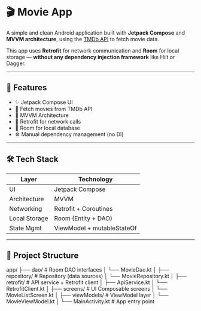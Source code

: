 # 🎬 Movie App

A simple and clean Android application built with **Jetpack Compose** and **MVVM architecture**, using the [TMDb API](https://www.themoviedb.org/) to fetch movie data.

This app uses **Retrofit** for network communication and **Room** for local storage — **without any dependency injection framework** like Hilt or Dagger.

---

## 🚀 Features

- ✨ Jetpack Compose UI
- 📡 Fetch movies from TMDb API
- 🧠 MVVM Architecture
- 🔗 Retrofit for network calls
- 💾 Room for local database
- ⚙️ Manual dependency management (no DI)

---

## 🛠 Tech Stack

| Layer           | Technology          |
|----------------|---------------------|
| UI             | Jetpack Compose     |
| Architecture   | MVVM                |
| Networking     | Retrofit + Coroutines |
| Local Storage  | Room (Entity + DAO) |
| State Mgmt     | ViewModel  + mutableStateOf       |

---

## 📂 Project Structure
app/
├── dao/ # Room DAO interfaces
│ └── MovieDao.kt
│
├── repository/ # Repository (data sources)
│ └── MovieRepository.kt
│
├── retrofit/ # API service + Retrofit client
│ ├── ApiService.kt
│ └── RetrofitClient.kt
│
├── screens/ # UI Composable screens
│ └── MovieListScreen.kt
│
├── viewModels/ # ViewModel layer
│ └── MovieViewModel.kt
│
└── MainActivity.kt # App entry point
